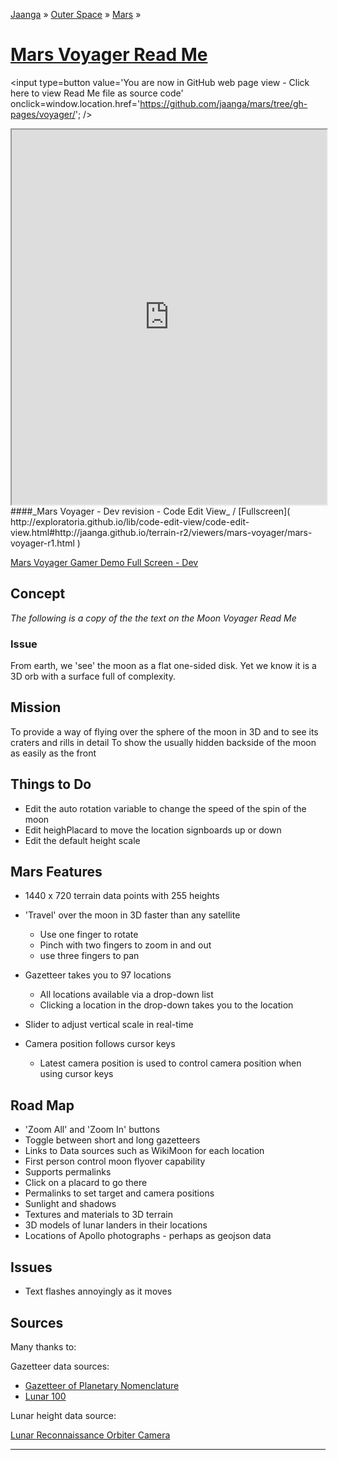 [Jaanga]( http://jaanga.github.io/ ) &raquo; [Outer Space]( http://jaanga.github.io/outer-space/ ) &raquo; [Mars]( http://jaanga.github.io/mars/ ) &raquo;

[Mars Voyager Read Me]( index.html )
===

<span style=display:none; >[You are now in GitHub source code view - click here to view Read Me file as a web page]( http://jaanga.github.io/mars/voyager/ "View file as a web page." ) </span>
<input type=button value='You are now in GitHub web page view - Click here to view Read Me file as source code' onclick=window.location.href='https://github.com/jaanga/mars/tree/gh-pages/voyager/'; />


<iframe src="http://exploratoria.github.io/lib/code-edit-view/code-edit-view.html#http://jaanga.github.io/terrain-r2/viewers/mars-voyager/mars-voyager-r1.html" width=100% height=600px ></iframe>  
####_Mars Voyager - Dev revision - Code Edit View_ /  [Fullscreen]( http://exploratoria.github.io/lib/code-edit-view/code-edit-view.html#http://jaanga.github.io/terrain-r2/viewers/mars-voyager/mars-voyager-r1.html )


[Mars Voyager Gamer Demo Full Screen - Dev]( http://jaanga.github.io/mars/voyager/gamer/dev/index.html )



## Concept

_The following is a copy of the the text on the Moon Voyager Read Me_

### Issue

From earth, we 'see' the moon as a flat one-sided disk. Yet we know it is a 3D orb with a surface full of complexity.

## Mission

To provide a way of flying over the sphere of the moon in 3D and to see its craters and rills in detail
To show the usually hidden backside of the moon as easily as the front


## Things to Do

* Edit the auto rotation variable to change the speed of the spin of the moon
* Edit heighPlacard to move the location signboards up or down
* Edit the default height scale



## Mars Features

* 1440 x 720 terrain data points with 255 heights
* 'Travel' over the moon in 3D faster than any satellite
	* Use one finger to rotate
	* Pinch with two fingers to zoom in and out
	* use three fingers to pan
* Gazetteer takes you to 97 locations
	* All locations available via a drop-down list
	* Clicking a location in the drop-down takes you to the location

* Slider to adjust vertical scale in real-time
* Camera position follows cursor keys
	* Latest camera position is used to control camera position when using cursor keys 

<!--
* Supports permalinks
	* [Copernicus]( http://jaanga.github.io/terrain-r2/viewers/moon-rover-mobile/dev/index.html#20 )
	* [Gassendi]( http://jaanga.github.io/terrain-r2/viewers/moon-rover-mobile/dev/index.html#30 )
	* [Tycho]( http://jaanga.github.io/terrain-r2/viewers/moon-rover-mobile/dev/index.html#93 )
-->

## Road Map

* 'Zoom All' and 'Zoom In' buttons
* Toggle between short and long gazetteers
* Links to Data sources such as WikiMoon for each location
* First person control moon flyover capability
* Supports permalinks
* Click on a placard to go there
* Permalinks to set target and camera positions
* Sunlight and shadows
* Textures and materials to 3D terrain
* 3D models of lunar landers in their locations
* Locations of Apollo photographs - perhaps as geojson data

## Issues

* Text flashes annoyingly as it moves
 
## Sources

Many thanks to:

Gazetteer data sources:

* [Gazetteer of Planetary Nomenclature]( http://planetarynames.wr.usgs.gov/Page/MOON/target )
* [Lunar 100]( http://the-moon.wikispaces.com/Lunar+100 )

Lunar height data source:

[Lunar Reconnaissance Orbiter Camera]( http://wms.lroc.asu.edu/lroc/view_rdr/WAC_GLD100 )


<hr>




